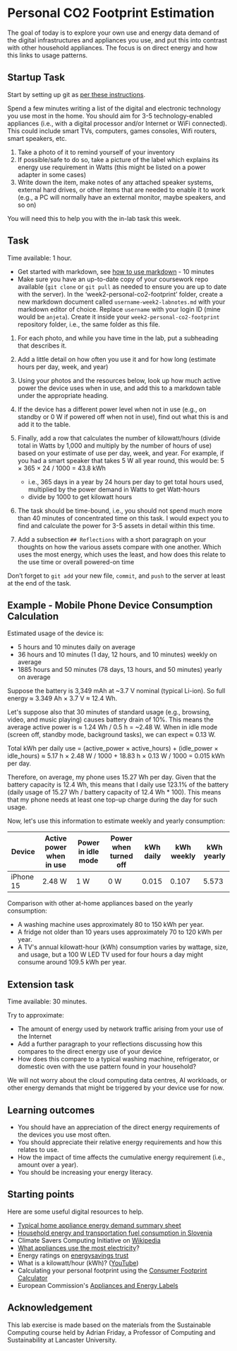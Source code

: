 # Personal CO2 Footprint Estimation

The goal of today is to explore your own use and energy data demand of the digital infrastructures and appliances you use, and put this into contrast with other household appliances. The focus is on direct energy and how this links to usage patterns.

## Startup Task

Start by setting up git as [per these instructions](https://github.com/anjeta/SUSCOMP-2025-LABS/tree/main/github-repo-setup).

Spend a few minutes writing a list of the digital and electronic technology you use most in the home. You should aim for 3-5 technology-enabled appliances (i.e., with a digital processor and/or Internet or WiFi connected). This could include smart TVs, computers, games consoles, Wifi routers, smart speakers, etc.

1. Take a photo of it to remind yourself of your inventory
2. If possible/safe to do so, take a picture of the label which explains its energy use requirement in Watts (this might be listed on a power adapter in some cases)
3. Write down the item, make notes of any attached speaker systems, external hard drives, or other items that are needed to enable it to work (e.g., a PC will normally have an external monitor, maybe speakers, and so on)

You will need this to help you with the in-lab task this week.

## Task

Time available: 1 hour.

- Get started with markdown, see [how to use markdown](https://www.markdownguide.org/) - 10 minutes
- Make sure you have an up-to-date copy of your coursework repo available (```git clone``` or ```git pull``` as needed to ensure you are up to date with the server). In the ‘week2-personal-co2-footprint’ folder, create a new markdown document called ```username-week2-labnotes.md``` with your markdown editor of choice. Replace ```username``` with your login ID (mine would be ```anjeta```). Create it inside your ```week2-personal-co2-footprint``` repository folder, i.e., the same folder as this file.

1. For each photo, and while you have time in the lab, put a subheading that describes it.
2. Add a little detail on how often you use it and for how long (estimate hours per day, week, and year)
3. Using your photos and the resources below, look up how much active power the device uses when in use, and add this to a markdown table under the appropriate heading.
4. If the device has a different power level when not in use (e.g., on standby or 0 W if powered off when not in use), find out what this is and add it to the table.
5. Finally, add a row that calculates the number of kilowatt/hours (divide total in Watts by 1,000 and multiply by the number of hours of use) based on your estimate of use per day, week, and year. For example, if you had a smart speaker that takes 5 W all year round, this would be: 5 × 365 × 24 / 1000 = 43.8 kWh

   - i.e., 365 days in a year by 24 hours per day to get total hours used, multiplied by the power demand in Watts to get Watt-hours
   - divide by 1000 to get kilowatt hours

6. The task should be time-bound, i.e., you should not spend much more than 40 minutes of concentrated time on this task. I would expect you to find and calculate the power for 3-5 assets in detail within this time.
7. Add a subsection ```## Reflections``` with a short paragraph on your thoughts on how the various assets compare with one another. Which uses the most energy, which uses the least, and how does this relate to the use time or overall powered-on time

Don’t forget to ```git add``` your new file, ```commit```, and ```push``` to the server at least at the end of the task.

## Example - Mobile Phone Device Consumption Calculation

Estimated usage of the device is:

- 5 hours and 10 minutes daily on average
- 36 hours and 10 minutes (1 day, 12 hours, and 10 minutes) weekly on average
- 1885 hours and 50 minutes (78 days, 13 hours, and 50 minutes) yearly on average

Suppose the battery is 3,349 mAh at ~3.7 V nominal (typical Li-ion). So full energy ≈ 3.349 Ah × 3.7 V ≈ 12.4 Wh. 

Let's suppose also that 30 minutes of standard usage (e.g., browsing, video, and music playing) causes battery drain of 10%. 
This means the average active power is ≈ 1.24 Wh / 0.5 h = ~2.48 W. 
When in idle mode (screen off, standby mode, background tasks), we can expect ≈ 0.13 W.

Total kWh per daily use = (active_power × active_hours) + (idle_power × idle_hours) ≈ 5.17 h × 2.48 W / 1000 + 18.83 h × 0.13 W / 1000 = 0.015 kWh per day.

Therefore, on average, my phone uses 15.27 Wh per day. Given that the battery capacity is 12.4 Wh, this means that I daily use 123.1% of the battery (daily usage of 15.27 Wh / battery capacity of 12.4 Wh * 100). This means that my phone needs at least one top-up charge during the day for such usage.

Now, let's use this information to estimate weekly and yearly consumption:

| Device      | Active power when in use | Power in idle mode | Power when turned off | kWh daily | kWh weekly | kWh yearly |
| ----------- | ------------------------ | ------------------ | --------------------- | --------- | ---------- | ---------- |
| iPhone 15   | 2.48 W                   | 1 W                | 0 W                   | 0.015     | 0.107      | 5.573      |


Comparison with other at-home appliances based on the yearly consumption:
- A washing machine uses approximately 80 to 150 kWh per year. 
- A fridge not older than 10 years uses approximately 70 to 120 kWh per year. 
- A TV's annual kilowatt-hour (kWh) consumption varies by wattage, size, and usage, but a 100 W LED TV used for four hours a day might consume around 109.5 kWh per year.

## Extension task

Time available: 30 minutes.

Try to approximate:

- The amount of energy used by network traffic arising from your use of the Internet
- Add a further paragraph to your reflections discussing how this compares to the direct energy use of your device
- How does this compare to a typical washing machine, refrigerator, or domestic oven with the use pattern found in your household?

We will not worry about the cloud computing data centres, AI workloads, or other energy demands that might be triggered by your device use for now.

## Learning outcomes

- You should have an appreciation of the direct energy requirements of the devices you use most often.
- You should appreciate their relative energy requirements and how this relates to use.
- How the impact of time affects the cumulative energy requirement (i.e., amount over a year).
- You should be increasing your energy literacy.

## Starting points

Here are some useful digital resources to help.

- [Typical home appliance energy demand summary sheet](https://www.nea.org.uk/wp-content/uploads/2022/03/Electricity-Consumption-Around-the-Home.pdf)
- [Household energy and transportation fuel consumption in Slovenia](https://kazalci.arso.gov.si/en/content/household-energy-and-transportation-fuel-consumption-2?utm_source=chatgpt.com)
- Climate Savers Computing Initiative on [Wikipedia](https://en.wikipedia.org/wiki/Climate_Savers_Computing_Initiative)
- [What appliances use the most electricity](https://energysavingtrust.org.uk/top-five-energy-consuming-home-appliances/)?
- Energy ratings on [energysavings trust](https://energysavingtrust.org.uk/advice/home-appliances/)
- What is a kilowatt/hour (kWh)? ([YouTube](https://www.youtube.com/watch?v=SMPhh8gT_1E))
- Calculating your personal footprint using the [Consumer Footprint Calculator](https://eplca.jrc.ec.europa.eu/ConsumerFootprint.html?utm_source=chatgpt.com)
- European Commission's [Appliances and Energy Labels](https://energy-efficient-products.ec.europa.eu/product-list_en)

## Acknowledgement

This lab exercise is made based on the materials from the Sustainable Computing course held by Adrian Friday, a Professor of Computing and Sustainability at Lancaster University.
